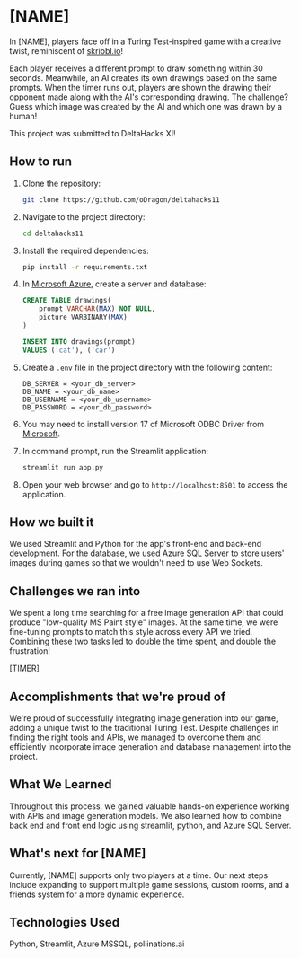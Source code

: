# [NAME]

In [NAME], players face off in a Turing Test-inspired game with a creative twist, reminiscent of [skribbl.io](https://skribbl.io/)!

Each player receives a different prompt to draw something within 30 seconds. Meanwhile, an AI creates its own drawings based on the same prompts. When the timer runs out, players are shown the drawing their opponent made along with the AI's corresponding drawing. The challenge? Guess which image was created by the AI and which one was drawn by a human!

This project was submitted to DeltaHacks XI!

## How to run

1. Clone the repository:
    ```bash
    git clone https://github.com/oDragon/deltahacks11
    ```
2. Navigate to the project directory:
    ```bash
    cd deltahacks11
    ```
3. Install the required dependencies:
    ```bash
    pip install -r requirements.txt
    ```

4. In [Microsoft Azure](https://portal.azure.com), create a server and database:
    ```sql
    CREATE TABLE drawings(
        prompt VARCHAR(MAX) NOT NULL,
        picture VARBINARY(MAX)
    )

    INSERT INTO drawings(prompt)
    VALUES ('cat'), ('car')
    ```

5. Create a `.env` file in the project directory with the following content:
    ```plaintext
    DB_SERVER = <your_db_server>
    DB_NAME = <your_db_name>
    DB_USERNAME = <your_db_username>
    DB_PASSWORD = <your_db_password>
    ```

6. You may need to install version 17 of Microsoft ODBC Driver from [Microsoft](https://learn.microsoft.com/en-us/sql/connect/odbc/download-odbc-driver-for-sql-server?view=sql-server-ver16#version-17).

7. In command prompt, run the Streamlit application:
    ```bash
    streamlit run app.py
    ```


6. Open your web browser and go to `http://localhost:8501` to access the application.

## How we built it
We used Streamlit and Python for the app's front-end and back-end development.  For the database, we used Azure SQL Server to store users' images during games so that we wouldn't need to use Web Sockets.

## Challenges we ran into
We spent a long time searching for a free image generation API that could produce "low-quality MS Paint style" images.  At the same time, we were fine-tuning prompts to match this style across every API we tried.  Combining these two tasks led to double the time spent, and double the frustration!

[TIMER]

## Accomplishments that we're proud of
We're proud of successfully integrating image generation into our game, adding a unique twist to the traditional Turing Test.  Despite challenges in finding the right tools and APIs, we managed to overcome them and efficiently incorporate image generation and database management into the project.

## What We Learned
Throughout this process, we gained valuable hands-on experience working with APIs and image generation models.  We also learned how to combine back end and front end logic using streamlit, python, and Azure SQL Server.

## What's next for [NAME]
Currently, [NAME] supports only two players at a time.  Our next steps include expanding to support multiple game sessions, custom rooms, and a friends system for a more dynamic experience.

## Technologies Used
Python, Streamlit, Azure MSSQL, pollinations.ai